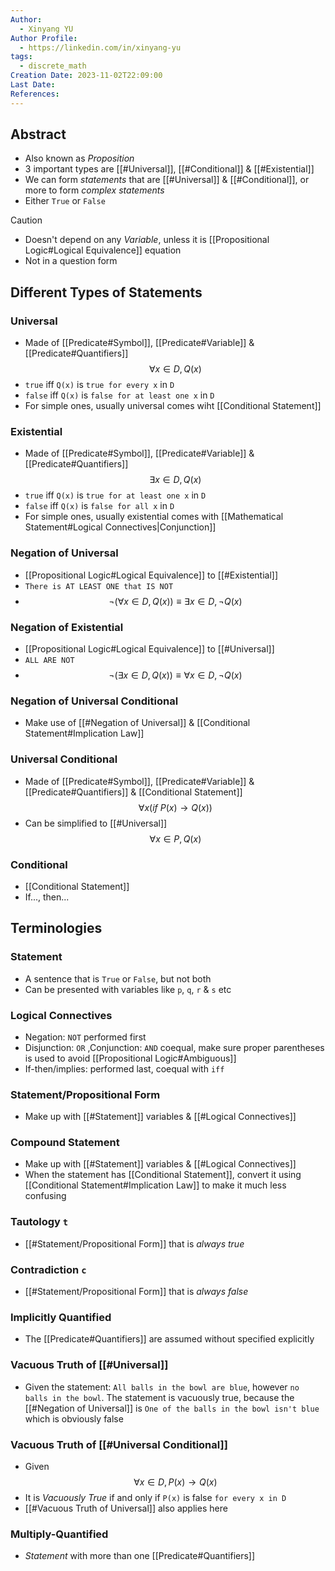 ```yaml
---
Author:
  - Xinyang YU
Author Profile:
  - https://linkedin.com/in/xinyang-yu
tags:
  - discrete_math
Creation Date: 2023-11-02T22:09:00
Last Date: 
References:
---
```

## Abstract
- Also known as *Proposition* 
- 3 important types are [[#Universal]], [[#Conditional]] & [[#Existential]]
- We can form *statements* that are [[#Universal]] & [[#Conditional]], or more to form *complex statements*
- Either `True` or `False`
>[!caution] 
>- Doesn't depend on any *Variable*, unless it is [[Propositional Logic#Logical Equivalence]] equation
>- Not in a question form
## Different Types of Statements
### Universal
- Made of [[Predicate#Symbol]], [[Predicate#Variable]] & [[Predicate#Quantifiers]]
$$
\forall x \in D, Q(x)
$$
- `true` iff `Q(x)` is `true for every x` in `D`
- `false` iff `Q(x)` is `false for at least one x` in `D` 
- For simple ones, usually universal comes wiht [[Conditional Statement]]
### Existential
- Made of [[Predicate#Symbol]], [[Predicate#Variable]] & [[Predicate#Quantifiers]]
$$
\exists x \in D, Q(x)
$$
- `true` iff `Q(x)` is `true for at least one x` in `D`
- `false` iff `Q(x)` is `false for all x` in `D` 
- For simple ones, usually existential comes with [[Mathematical Statement#Logical Connectives|Conjunction]]
### Negation of Universal
- [[Propositional Logic#Logical Equivalence]] to [[#Existential]]
- `There is AT LEAST ONE that IS NOT`
- $$
\neg(\forall x \in D, Q(x)) \equiv \exists x \in D, \neg  Q(x)
$$
### Negation of Existential
- [[Propositional Logic#Logical Equivalence]] to [[#Universal]]
- `ALL ARE NOT`
- $$
\neg(\exists x \in D, Q(x)) \equiv \forall x \in D, \neg  Q(x)
$$
### Negation of Universal Conditional
- Make use of [[#Negation of Universal]] & [[Conditional Statement#Implication Law]]

### Universal Conditional
- Made of [[Predicate#Symbol]], [[Predicate#Variable]] & [[Predicate#Quantifiers]] & [[Conditional Statement]]
$$
\forall x (if \: P(x) \rightarrow Q(x))
$$
- Can be simplified to [[#Universal]]
$$
\forall x \in P, Q(x)
$$
### Conditional
- [[Conditional Statement]]
- If..., then...



## Terminologies
### Statement
- A sentence that is `True` or `False`, but not both
- Can be presented with variables like `p`, `q`, `r` & `s` etc
### Logical Connectives 
- Negation: `NOT` performed first
- Disjunction: `OR` ,Conjunction: `AND` coequal, make sure proper parentheses is used to avoid [[Propositional Logic#Ambiguous]]
- If-then/implies: performed last, coequal with `iff`

### Statement/Propositional Form
- Make up with [[#Statement]] variables & [[#Logical Connectives]]
### Compound Statement
- Make up with [[#Statement]] variables & [[#Logical Connectives]]
- When the statement has [[Conditional Statement]], convert it using [[Conditional Statement#Implication Law]] to make it much less confusing

### Tautology `t`
- [[#Statement/Propositional Form]] that is *always true* 
### Contradiction `c`
- [[#Statement/Propositional Form]] that is *always false*

### Implicitly Quantified
- The [[Predicate#Quantifiers]] are assumed without specified explicitly

### Vacuous Truth of [[#Universal]]
- Given the statement: `All balls in the bowl are blue`, however `no balls in the bowl`. The statement is vacuously true, because the [[#Negation of Universal]] is `One of the balls in the bowl isn't blue` which is obviously false
### Vacuous Truth of [[#Universal Conditional]]
- Given $$
\forall x \in D, P(x) \rightarrow Q(x)
$$
- It is *Vacuously True* if and only if `P(x)` is false `for every x in D`
- [[#Vacuous Truth of Universal]] also applies here

### Multiply-Quantified
- *Statement* with more than one [[Predicate#Quantifiers]]